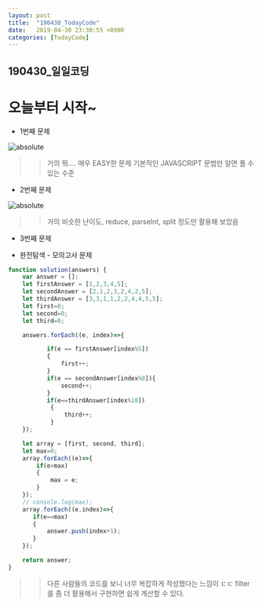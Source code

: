 ```yaml
---
layout: post
title:  "190430_TodayCode"
date:   2019-04-30 23:30:55 +0900
categories: [TodayCode]
---
```


190430_일일코딩
-------------

# 오늘부터 시작~

* 1번째 문제 

<img data-action="zoom" src='{{ "/images/1.png" | relative_url }}' alt='absolute'>

>> 거의 뭐.... 매우 EASY한 문제 
>> 기본적인 JAVASCRIPT 문법만 알면 풀 수 있는 수준

* 2번째 문제

<img data-action="zoom" src='{{ "/images/2.png" | relative_url }}' alt='absolute'>

>> 거의 비슷한 난이도,
>> reduce, parseInt, split 정도만 활용해 보았음 

* 3번째 문제 

- 완전탐색 - 모의고사 문제 

```javascript
function solution(answers) {
    var answer = [];
    let firstAnswer = [1,2,3,4,5];
    let secondAnswer = [2,1,2,3,2,4,2,5];
    let thirdAnswer = [3,3,1,1,2,2,4,4,5,5];
    let first=0;
    let second=0;
    let third=0;

    answers.forEach((e, index)=>{

           if(e == firstAnswer[index%5])
           {
               first++;
           }
           if(e == secondAnswer[index%8]){
               second++;
           }
           if(e==thirdAnswer[index%10])
            {
                third++;
            }
    });

    let array = [first, second, third];
    let max=0;
    array.forEach((e)=>{
        if(e>max)
        {
            max = e;        
        }
    });
    // console.log(max);
    array.forEach((e,index)=>{
       if(e==max)    
       {
           answer.push(index+1);
       }
    });

    return answer;
}

```

>> 다른 사람들의 코드를 보니 너무 복잡하게 작성했다는 느낌이 ㄷㄷ
>> filter를 좀 더 활용해서 구현하면 쉽게 계산할 수 있다.

